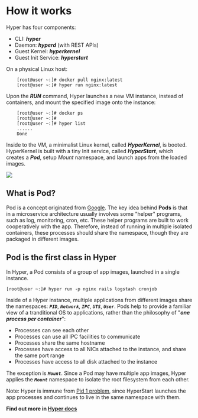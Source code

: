 # How it works

Hyper has four components:

  - CLI: ***hyper***
  - Daemon: ***hyperd*** (with REST APIs)
  - Guest Kernel: ***hyperkernel***
  - Guest Init Service: ***hyperstart***

On a physical Linux host:

        [root@user ~:]# docker pull nginx:latest
        [root@user ~:]# hyper run nginx:latest

Upon the ***RUN*** command, Hyper launches a new VM instance, instead of containers, and mount the specified image onto the instance:

        [root@user ~:]# docker ps
        [root@user ~:]#
        [root@user ~:]# hyper list
        ......
        Done

Inside to the VM, a minimalist Linux kernel, called ***HyperKernel***, is booted. HyperKernel is built with a tiny Init service, called ***HyperStart***, which creates a ***Pod***, setup *Mount* namespace, and launch apps from the loaded images.

![](https://trello-attachments.s3.amazonaws.com/554c998a4c9dacc5c143ec99/1083x635/c8748abc93dbc18e70f7a09d2963e8ff/hyper.png)

## What is Pod?

Pod is a concept originated from [Google](https://github.com/GoogleCloudPlatform/kubernetes/blob/master/docs/pods.md). The key idea behind **Pods** is that in a microservice architecture usually involves some "helper" programs, such as log, monitoring, cron, etc. These helper programs are built to work cooperatively with the app. Therefore, instead of running in multiple isolated containers, these processes should share the namespace, though they are packaged in different images.

## Pod is the first class in Hyper

In Hyper, a Pod consists of a group of app images, launched in a single instance.

	[root@user ~:]# hyper run -p nginx rails logstash cronjob

Inside of a Hyper instance, multiple applications from different images share the namespaces: ***`PID`***, ***`Network`***, ***`IPC`***, ***`UTS`***, ***`User`***. Pods help to provide a familiar view of a tranditional OS to applications, rather than the philosophy of "***one process per container***":

- Processes can see each other
- Processes can use all IPC facilities to communicate
- Processes share the same hostname
- Processes have access to all NICs attached to the instance, and share the same port range
- Processes have access to all disk  attached to the instance

The exception is ***`Mount`***. Since a Pod may have multiple app images, Hyper applies the ***`Mount`*** namespace to isolate the root filesystem from each other.

Note: Hyper is immune from [Pid 1 problem](https://blog.phusion.nl/2015/01/20/docker-and-the-pid-1-zombie-reaping-problem/), since HyperStart launches the app processes and continues to live in the same namespace with them.

**Find out more in [Hyper docs](https://docs.hyper.sh)**

